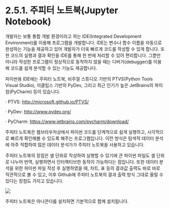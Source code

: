 # 2.5.1.     주피터 노트북\(Jupyter Notebook\)

  
개발자는 보통 통합 개발 환경이라고 하는 IDE\(Integrated Development Environment\)를 이용해 프로그램을 개발합니다. IDE는 변수나 함수 이름을 자동으로 완성하는 기능을 제공하고 있어 개발자가 더욱 빠르게 코드를 작성할 수 있게 합니다. 또한 코드의 실행과 결과 확인을 IDE를 통해 한 번에 처리할 수 있어 편리합니다. 그뿐만 아니라 작성한 프로그램이 정상적으로 동작하지 않을 때는 디버거\(debugger\)를 이용해 코드를 쉽게 분석할 수 있는 기능도 제공합니다.

파이썬용 IDE에는 주피터 노트북, 비주얼 스튜디오 기반의 PTVS\(Python Tools Visual Studio\), 이클립스 기반의 PyDev, 그리고 최근 인기가 높은 JetBrains의 파이참\(PyCharm\) 등이 있습니다.

·         PTVS: http://microsoft.github.io/PTVS/

·         PyDev: http://www.pydev.org/

·         PyCharm: https://www.jetbrains.com/pycharm/download/

주피터 노트북은 웹브라우저상에서 파이썬 코드를 단계적으로 쉽게 실행하고, 시각적으로 빠르게 확인해볼 수 있도록 해주는 프로그램입니다. 이런 방식은 탐색적 데이터 분석에 아주 적합하여 많은 데이터 분석가가 주피터 노트북을 사용하고 있습니다.

주피터 노트북의 장점은 셀 단위로 작성하여 실행할 수 있기에 큰 파이썬 파일도 셀 단위로 나누어 번역, 실행하면서 인터랙티브한 동작이 가능하다는 점입니다. 또한 데이터 분석을 위한 파이썬 파일 작성 후 실행하였을 때, 차트, 표 등의 결과값 출력도 바로 바로 직관적으로 볼 수 있고, 이후 Github에 주피터 노트북의 결과 출력 방식 그대로 올릴 수 있다는 장점도 가지고 있습니다.

![](../../.gitbook/assets/161.png)

주피터 노트북은 아나콘다를 설치하면 기본적으로 함께 설치됩니다.


